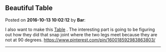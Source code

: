 ## Beautiful Table
Posted on **2016-10-13 10:02:12** by **Bar**:

I also want to make this  [Table](../../images/Mv/Hk/MvHk_table.png.jpg) . The interesting part is going to be figuring out how they did that snap joint where the two legs meet because they are not at 90 degrees. https://www.pinterest.com/pin/160018592983863803/

---

